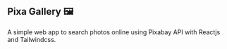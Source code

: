 ## Pixa Gallery 🖼
A simple web app to search photos online using Pixabay API with Reactjs and Tailwindcss.